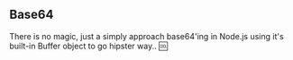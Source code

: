 ## Base64

There is no magic, just a simply approach base64'ing in Node.js using it's built-in Buffer object to go hipster way.. :cool:
